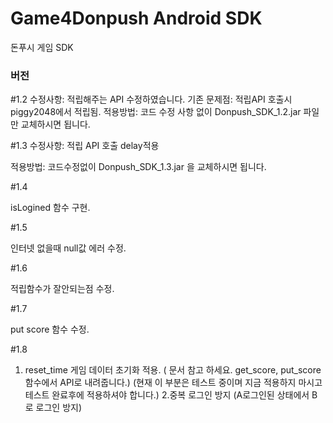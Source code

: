 # Game4Donpush Android SDK
돈푸시 게임 SDK


### 버전

#1.2
수정사항: 적립해주는 API 수정하였습니다.
기존 문제점: 적립API 호출시 piggy2048에서 적립됨.
적용방법: 코드 수정 사항 없이 Donpush_SDK_1.2.jar 파일만 교체하시면 됩니다.

#1.3 수정사항: 적립 API 호출 delay적용

적용방법: 코드수정없이 Donpush_SDK_1.3.jar 을 교체하시면 됩니다.

#1.4 

isLogined 함수 구현.

#1.5 

인터넷 없을때 null값 에러 수정.

#1.6 

적립함수가 잘안되는점 수정.

#1.7   

put score  함수 수정. 

#1.8 
 1. reset_time 게임 데이터 초기화 적용. ( 문서 참고 하세요. get_score, put_score 함수에서 API로 내려줍니다.)
     (현재 이 부분은 테스트 중이며  지금 적용하지 마시고  테스트 완료후에 적용하셔야 합니다.)
 2.중복 로그인 방지 (A로그인된 상태에서 B로 로그인 방지)

 


 
